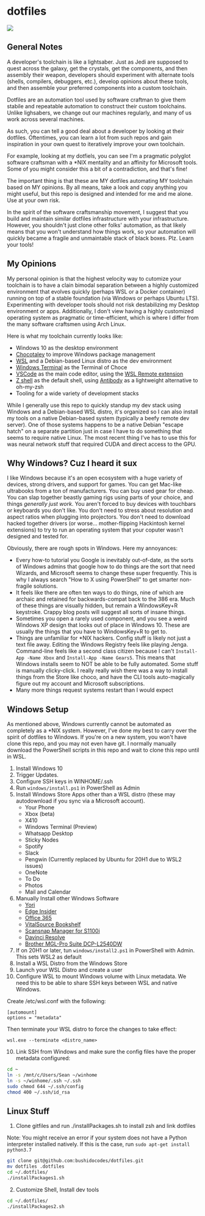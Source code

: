 # dotfiles

![](https://media.giphy.com/media/9kSM4y028LvvW/giphy.gif)

## General Notes

A developer's toolchain is like a lightsaber. Just as Jedi are supposed to quest across the galaxy, get the crystals, get the components, and then assembly their weapon, developers should experiment with alternate tools (shells, compilers, debuggers, etc.), develop opinions about these tools, and then assemble your preferred components into a custom toolchain. 

Dotfiles are an automation tool used by software craftman to give them stabile and repeatable automation to construct their custom toolchains. Unlike lighsabers, we change out our machines regularly, and many of us work across several machines.

As such, you can tell a good deal about a developer by looking at their dotfiles. Oftentimes, you can learn a lot from such repos and gain inspiration in your own quest to iteratively improve your own toolchain.

For example, looking at my dotfiels, you can see I'm a pragmatic polyglot software craftsman with a *NIX mentality and an affinity for Microsoft tools. Some of you might consider this a bit of a contradiction, and that's fine!

The important thing is that these are MY dotfiles automating MY toolchain based on MY opinions. By all means, take a look and copy anything you might useful, but this repo is designed and intended for me and me alone. Use at your own risk.

In the spirit of the software craftsmanship movement, I suggest that you build and maintain similar dotfiles infrastructure with your infrastructure. However, you shouldn't just clone other folks' automation, as that likely means that you won't understand how things work, so your automation will quickly became a fragile and unmaintable stack of black boxes. Plz. Learn your tools!

## My Opinions

My personal opinion is that the highest velocity way to cutomize your toolchain is to have a clain bimodal separation between a highly customized environment that evolves quickly (perhaps WSL or a Docker container) running on top of a stable foundation (via Windows or perhaps Ubuntu LTS). Experimenting with developer tools should not risk destabilizing my Desktop environment or apps. Additionally, I don't view having a highly customized operating system as pragmatic or time-efficient, which is where I differ from the many software craftsmen using Arch Linux. 

Here is what my toolchain currently looks like:
* Windows 10 as the desktop environment
* [Chocotaley](https://chocolatey.org/) to improve Windows package management
* [WSL](https://en.wikipedia.org/wiki/Windows_Subsystem_for_Linux) and a Debian-based Linux distro as the dev environment
* [Windows Terminal](https://www.microsoft.com/en-us/p/windows-terminal-preview/9n0dx20hk701) as the Terminal of Choce
* [VSCode](https://code.visualstudio.com/) as the main code editor, using the [WSL Remote extension](https://marketplace.visualstudio.com/items?itemName=ms-vscode-remote.remote-wsl)
* [Z shell](https://en.wikipedia.org/wiki/Z_shell) as the default shell, using [Antibody](https://github.com/getantibody/antibody) as a lightweight alternative to oh-my-zsh
* Tooling for a wide variety of development stacks

While I generally use this repo to quickly standup my dev stack using Windows and a Debian-based WSL distro, it's organized so I can also install my tools on a native Debian-based system (typically a beefy remote dev server). One of those systems happens to be a native Debian "escape hatch" on a separate partition just in case I have to do something that seems to require native Linux. The most recent thing I've has to use this for was neural network stuff that required CUDA and direct access to the GPU.

## Why Windows? Cuz I heard it sux

I like Windows because it's an open ecosystem with a huge variety of devices, strong drivers, and support for games. You can get Mac-like ultrabooks from a ton of manufacturers. You can buy used gear for cheap. You can slap together beastly gaming rigs using parts of your choice, and things _generally just work_. You aren't forced to buy devices with touchbars or keyboards you don't like. You don't need to stress about resolution and aspect ratios when plugging into projectors. You don't need to download hacked together drivers (or worse... mother-flipping Hackintosh kernel extensions) to try to run an operating system that your coputer wasn't designed and tested for.

Obviously, there are rough spots in Windows. Here my annoyances:
* Every how-to tutorial you Google is inevitably out-of-date, as the sorts of Windows admins that google how to do things are the sort that need Wizards, and Microsoft seems to change these super frequently. This is why I always search "How to X using PowerShell" to get smarter non-fragile solutions.
* It feels like there are often ten ways to do things, nine of which are archaic and retained for backwards-compat back to the 386 era. Much of these things are visually hidden, but remain a WindowsKey+R keystroke. Crappy blog posts will suggest all sorts of insane things.
* Sometimes you open a rarely used component, and you see a weird Windows XP design that looks out of place in Windows 10. These are usually the things that you have to WindowsKey+R to get to.
* Things are unfamiliar for *NIX hackers. Config stuff is likely not just a text file away. Editing the Windows Registry feels like playing Jenga. Command-line feels like a second class citizen because I can't `Install-App -Name Xbox` and `Install-App -Name Gears5`. This means that Windows installs seem to NOT be able to be fully automated. Some stuff is manually clicky-click. I really really wish there was a way to install things from the Store like choco, and have the CLI tools auto-magically figure out my account and Microsoft subscriptions.
* Many more things request systems restart than I would expect

## Windows Setup
As mentioned above, Windows currently cannot be automated as completely as a *NIX system. However, I've done my best to carry over the spirit of dotfiles to Windows. If you're on a new system, you won't have clone this repo, and you may not even have git. I normally manually download the PowerShell scripts in this repo and wait to clone this repo until in WSL.

1. Install Windows 10
2. Trigger Updates.
3. Configure SSH keys in WINHOME/.ssh
4. Run `windows/install.ps1` in PowerShell as Admin
5. Install Windows Store Apps other than a WSL distro (these may autodownload if you sync via a Microsoft account).
    * Your Phone
    * Xbox (beta)
    * X410
    * Windows Terminal (Preview)
    * Whatsapp Desktop
    * Sticky Nodes
    * Spotify
    * Slack
    * Pengwin (Currently replaced by Ubuntu for 20H1 due to WSL2 issues)
    * OneNote
    * To Do
    * Photos
    * Mail and Calendar
6. Manually Install other Windows Software
    * [Yori](http://www.malsmith.net/yori/)
    * [Edge Insider](https://www.microsoftedgeinsider.com/en-us/)
    * [Office 365](https://www.office.com/)
    * [VitalSource Bookshelf](https://bookshelf.vitalsource.com/)
    * [Scansnap Manager for S1100i](http://scansnap.fujitsu.com/global/dl/)
    * [Davinci Resolve](https://www.blackmagicdesign.com/products/davinciresolve/)
    * [Brother MGL-Pro Suite DCP-L2540DW](https://support.brother.com/g/b/downloadtop.aspx?c=us&lang=en&prod=dcpl2540dw_us_as)
7. If on 20H1 or later, tun `windows/install2.ps1` in PowerShell with Admin. This sets WSL2 as default
8. Install a WSL Distro from the Windows Store
9. Launch your WSL Distro and create a user
10. Configure WSL to mount Windows volume with Linux metadata. We need this to be able to share SSH keys between WSL and native Windows.

Create /etc/wsl.conf with the following:
```
[automount]
options = "metadata"
```
Then terminate your WSL distro to force the changes to take effect:

```
wsl.exe --terminate <distro_name>
```

10. Link SSH from Windows and make sure the config files have the proper metadata configured:
```sh
cd ~
ln -s /mnt/c/Users/Sean ~/winhome  
ln -s ~/winhome/.ssh ~/.ssh
sudo chmod 644 ~/.ssh/config
chmod 400 ~/.ssh/id_rsa
```

## Linux Stuff

1. Clone gitfiles and run ./installPackages.sh to install zsh and link dotfiles

Note: You might receive an error if your system does not have a Python interpreter installed natively. If this is the case, run `sudo apt-get install python3.7`

```sh
git clone git@github.com:bushidocodes/dotfiles.git
mv dotfiles .dotfiles
cd ~/.dotfiles/
./installPackages1.sh
```

2. Customize Shell, Install dev tools
```sh
cd ~/.dotfiles/
./installPackages2.sh
```

